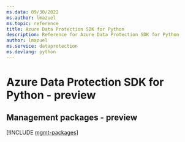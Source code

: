 ```yaml
---
ms.data: 09/30/2022
ms.author: lmazuel
ms.topic: reference
title: Azure Data Protection SDK for Python
description: Reference for Azure Data Protection SDK for Python
author: lmazuel
ms.service: dataprotection
ms.devlang: python
---
```

# Azure Data Protection SDK for Python - preview

## Management packages - preview
[!INCLUDE [mgmt-packages](data-protection-mgmt-index.md)]
